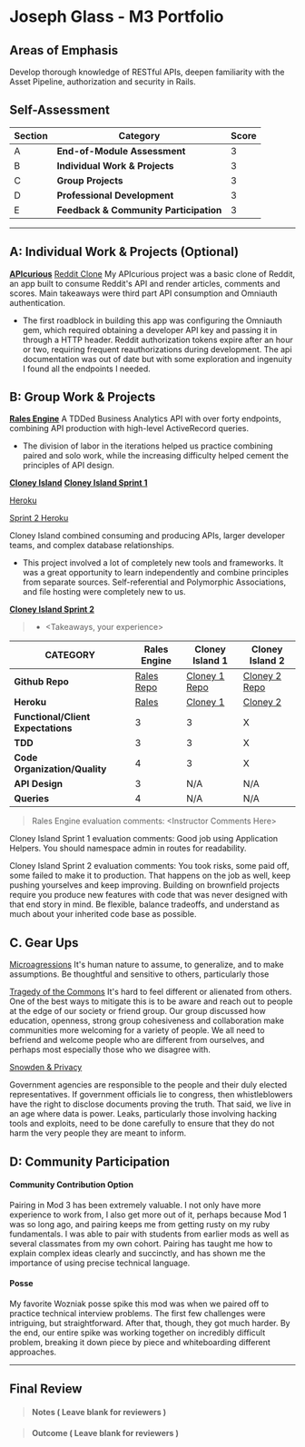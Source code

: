 # Joseph Glass - M3 Portfolio

## Areas of Emphasis

Develop thorough knowledge of RESTful APIs, deepen familiarity with the Asset Pipeline, authorization and security in Rails.

## Self-Assessment

| Section | Category | Score |
| --- | ----- | --- |
| A | **End-of-Module Assessment** | 3 |
| B | **Individual Work & Projects** | 3 |
| C | **Group Projects** | 3 |
| D | **Professional Development** | 3 |
| E | **Feedback & Community Participation** | 3 |


-----------------------

## A: Individual Work & Projects (Optional)

 **[APIcurious](http://backend.turing.io/module3/projects/apicurious)**
[Reddit Clone](https://github.com/glassjoseph/apicurious_reddit)
My APIcurious project was a basic clone of Reddit, an app built to consume Reddit's API and render articles, comments and scores. Main takeaways were third part API consumption and Omniauth authentication.

* The first roadblock in building this app was configuring the Omniauth gem, which required obtaining a developer API key and passing it in through a HTTP header. Reddit authorization tokens expire after an hour or two, requiring frequent reauthorizations during development. The api documentation was out of date but with some exploration and ingenuity I found all the endpoints I needed.

## B: Group Work & Projects

 **[Rales Engine](http://backend.turing.io/module3/projects/rails_engine)**
A TDDed Business Analytics API with over forty endpoints, combining API production with high-level ActiveRecord queries.

* The division of labor in the iterations helped us practice combining paired and solo work, while the increasing difficulty helped cement the principles of API design.

**[Cloney Island](http://backend.turing.io/module3/projects/cloney_island/cloney_island)**
**[Cloney Island Sprint 1](https://github.com/glassjoseph/grab_bag)**

[Heroku](http://grabbag-1701.herokuapp.com/)

[Sprint 2 Heroku](http://grabbag.herokuapp.com/)

Cloney Island combined consuming and producing APIs, larger developer teams, and complex database relationships.

* This project involved a lot of completely new tools and frameworks. It was a great opportunity to learn independently and combine principles from separate sources. Self-referential and Polymorphic Associations, and file hosting were completely new to us.



 **[Cloney Island Sprint 2](https://)**

>* \<Takeaways, your experience>

| CATEGORY | Rales Engine | Cloney Island 1 | Cloney Island 2 |
| --- | --- | --- | --- |
| **Github Repo** | [Rales Repo](https://github.com/glassjoseph/rails_engine) | [Cloney 1 Repo](https://github.com/glassjoseph/grab_bag) | [Cloney 2 Repo](https://github.com/josh-works/corkboard) |
| **Heroku** | [Rales](https://) | [Cloney 1](http://grabbag-1701.herokuapp.com/) | [Cloney 2](http://corkboarded.herokuapp.com/) |
| **Functional/Client Expectations** | 3 | 3 | X |
| **TDD** | 3 | 3 | X |
| **Code Organization/Quality** | 4 | 3 | X |
| **API Design** | 3 | N/A | N/A |
| **Queries** | 4 | N/A | N/A |

> Rales Engine evaluation comments:
\<Instructor Comments Here>

Cloney Island Sprint 1 evaluation comments:
Good job using Application Helpers. You should namespace admin in routes for readability.

Cloney Island Sprint 2 evaluation comments:
You took risks, some paid off, some failed to make it to production. That happens on the job as well, keep pushing yourselves and keep improving.
Building on brownfield projects require you produce new features with code that was never designed with that end story in mind. Be flexible, balance tradeoffs, and understand as much about your inherited code base as possible.

## C. **Gear Ups**

 [Microagressions](https://github.com/turingschool/gear-up/blob/master/microaggressions_original.markdown)
 It's human nature to assume, to generalize, and to make assumptions. Be thoughtful and sensitive to others, particularly those


[Tragedy of the Commons](https://github.com/turingschool/gear-up/blob/master/tragedy_of_the_commons.markdown)
It's hard to feel different or alienated from others. One of the best ways to mitigate this is to be aware and reach out to people at the edge of our society or friend group. Our group discussed how education, openness, strong group cohesiveness and collaboration make communities more welcoming for a variety of people. We all need to befriend and welcome people who are different from ourselves, and perhaps most especially those who we disagree with.


[Snowden & Privacy](https://gist.github.com/blackknight75/c7ef4e8ef1a197d50593bce078fc9d7f)

Government agencies are responsible to the people and their duly elected representatives. If government officials lie to congress, then whistleblowers have the right to disclose documents proving the truth. That said, we live in an age where data is power. Leaks, particularly those involving hacking tools and exploits, need to be done carefully to ensure that they do not harm the very people they are meant to inform.

## D: Community Participation

#### **Community Contribution Option**
Pairing in Mod 3 has been extremely valuable. I not only have more experience to work from, I also get more out of it, perhaps because Mod 1 was so long ago, and pairing keeps me from getting rusty on my ruby fundamentals. I was able to pair with students from earlier mods as well as several classmates from my own cohort. Pairing has taught me how to explain complex ideas clearly and succinctly, and has shown me the importance of using precise technical language.

#### **Posse**
My favorite Wozniak posse spike this mod was when we paired off to practice technical interview problems. The first few challenges were intriguing, but straightforward. After that, though, they got much harder. By the end, our entire spike was working together on incredibly difficult problem, breaking it down piece by piece and whiteboarding different approaches.


------------------

## Final Review

> #### Notes ( Leave blank for reviewers )

> #### Outcome ( Leave blank for reviewers )
